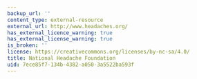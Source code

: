 ```yaml
---
backup_url: ''
content_type: external-resource
external_url: http://www.headaches.org/
has_external_licence_warning: true
has_external_license_warning: true
is_broken: ''
license: https://creativecommons.org/licenses/by-nc-sa/4.0/
title: National Headache Foundation
uid: 7ece85f7-134b-4382-a050-3a5522ba593f
---
```

